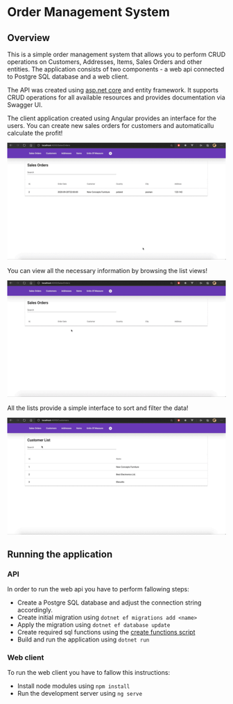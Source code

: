 # Order Management System
## Overview
This is a simple order management system that allows you to perform CRUD operations on Customers, Addresses, Items, Sales Orders and other entities. The application consists of two components - a web api connected to Postgre SQL database and a web client.

The API was created using [asp.net core](https://docs.microsoft.com/pl-pl/aspnet/core/introduction-to-aspnet-core?view=aspnetcore-3.1) and entity framework. It supports CRUD operations for all available resources and provides documentation via Swagger UI.

The client application created using Angular provides an interface for the users. You can create new sales orders for customers and automaticallu calculate the profit!

![Creating sales order](./resources/salesorder.gif)

You can view all the necessary information by browsing the list views!

![List views](./resources/lists.gif)

All the lists provide a simple interface to sort and filter the data!

![Sorting and filters](./resources/sortfilter.gif)

## Running the application
### API
In order to run the web api you have to perform fallowing steps:
* Create a Postgre SQL database and adjust the connection string accordingly.
* Create initial migration using ```dotnet ef migrations add <name>```
* Apply the migration using ```dotnet ef database update```
* Create required sql functions using the [create functions script](./OMS-API/Migrations/CreateFunctions.sql)
* Build and run the application using ```dotnet run```

### Web client
To run the web client you have to fallow this instructions:
* Install node modules using ```npm install```
* Run the development server using ```ng serve```
